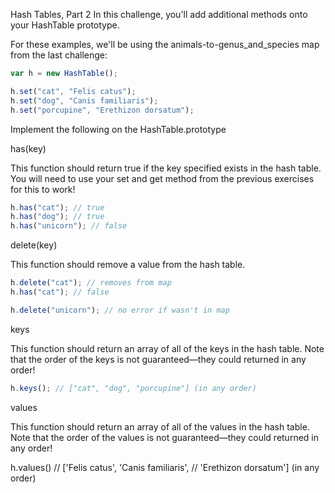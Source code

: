 Hash Tables, Part 2
In this challenge, you'll add additional methods onto your HashTable prototype.

For these examples, we'll be using the animals-to-genus_and_species map from the last challenge:

```js
var h = new HashTable();

h.set("cat", "Felis catus");
h.set("dog", "Canis familiaris");
h.set("porcupine", "Erethizon dorsatum");
```

Implement the following on the HashTable.prototype

has(key)

This function should return true if the key specified exists in the hash table. You will need to use your set and get method from the previous exercises for this to work!

```js
h.has("cat"); // true
h.has("dog"); // true
h.has("unicorn"); // false
```

delete(key)

This function should remove a value from the hash table.

```js
h.delete("cat"); // removes from map
h.has("cat"); // false

h.delete("unicorn"); // no error if wasn't in map
```

keys

This function should return an array of all of the keys in the hash table. Note that the order of the keys is not guaranteed—they could returned in any order!

```js
h.keys(); // ["cat", "dog", "porcupine"] (in any order)
```

values

This function should return an array of all of the values in the hash table. Note that the order of the values is not guaranteed—they could returned in any order!

h.values() // ['Felis catus', 'Canis familiaris',
// 'Erethizon dorsatum'] (in any order)
